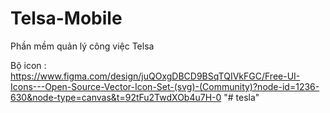 # Telsa-Mobile

Phần mềm quản lý công việc Telsa

Bộ icon : https://www.figma.com/design/juQOxgDBCD9BSqTQIVkFGC/Free-UI-Icons---Open-Source-Vector-Icon-Set-(svg)-(Community)?node-id=1236-630&node-type=canvas&t=92tFu2TwdXOb4u7H-0
"# tesla" 
